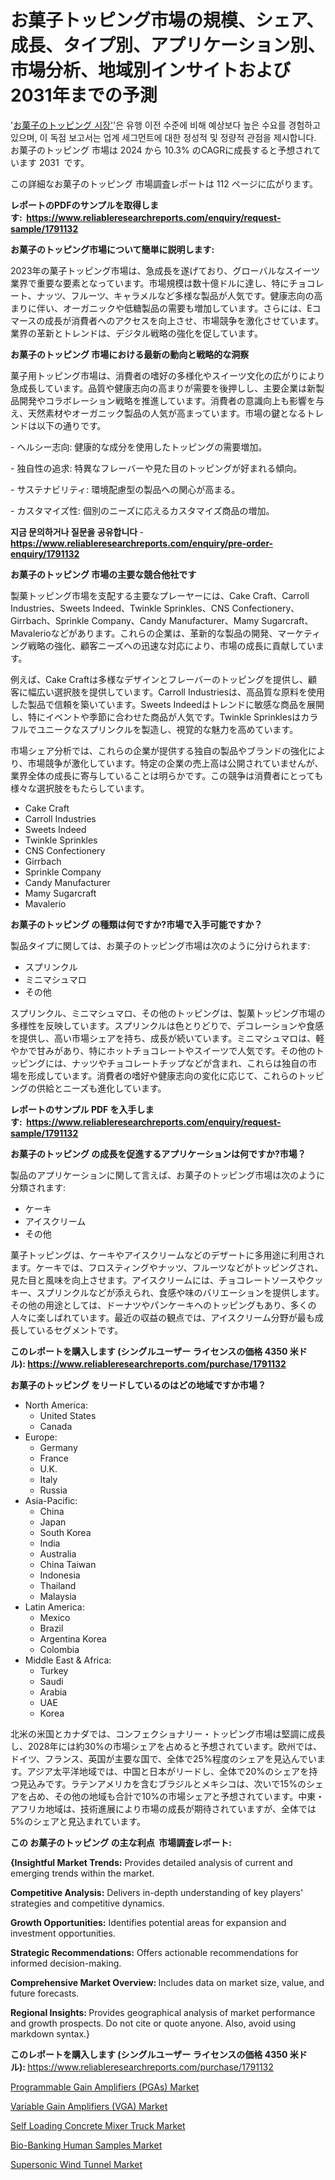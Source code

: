 <p><h1>お菓子トッピング市場の規模、シェア、成長、タイプ別、アプリケーション別、市場分析、地域別インサイトおよび2031年までの予測</h1></p><p>'<a href="https://www.reliableresearchreports.com/confectionery-toppings-r1791132?utm_campaign=107&utm_medium=36&utm_source=Github&utm_content=ia&utm_term=03112024&utm_id=confectionery-toppings">お菓子のトッピング 시장'</a>'은 유행 이전 수준에 비해 예상보다 높은 수요를 경험하고 있으며, 이 독점 보고서는 업계 세그먼트에 대한 정성적 및 정량적 관점을 제시합니다. お菓子のトッピング 市場は 2024 から 10.3% のCAGRに成長すると予想されています 2031&nbsp; です。</p>
<p>この詳細なお菓子のトッピング 市場調査レポートは 112 ページに広がります。</p>
<p><strong>レポートのPDFのサンプルを取得します</strong><strong>:&nbsp;&nbsp;<a href="https://www.reliableresearchreports.com/enquiry/request-sample/1791132?utm_campaign=107&utm_medium=36&utm_source=Github&utm_content=ia&utm_term=03112024&utm_id=confectionery-toppings">https://www.reliableresearchreports.com/enquiry/request-sample/1791132</a></strong></p>
<p><strong>お菓子のトッピング市場について簡単に説明します:</strong></p>
<p><p>2023年の菓子トッピング市場は、急成長を遂げており、グローバルなスイーツ業界で重要な要素となっています。市場規模は数十億ドルに達し、特にチョコレート、ナッツ、フルーツ、キャラメルなど多様な製品が人気です。健康志向の高まりに伴い、オーガニックや低糖製品の需要も増加しています。さらには、Eコマースの成長が消費者へのアクセスを向上させ、市場競争を激化させています。業界の革新とトレンドは、デジタル戦略の強化を促しています。</p></p>
<p><strong>お菓子のトッピング 市場における最新の動向と戦略的な洞察</strong></p>
<p><p>菓子用トッピング市場は、消費者の嗜好の多様化やスイーツ文化の広がりにより急成長しています。品質や健康志向の高まりが需要を後押しし、主要企業は新製品開発やコラボレーション戦略を推進しています。消費者の意識向上も影響を与え、天然素材やオーガニック製品の人気が高まっています。市場の鍵となるトレンドは以下の通りです。</p><p>- ヘルシー志向: 健康的な成分を使用したトッピングの需要増加。</p><p>- 独自性の追求: 特異なフレーバーや見た目のトッピングが好まれる傾向。</p><p>- サステナビリティ: 環境配慮型の製品への関心が高まる。</p><p>- カスタマイズ性: 個別のニーズに応えるカスタマイズ商品の増加。</p></p>
<p><strong>지금 문의하거나 질문을 공유합니다</strong><strong>&nbsp;</strong>-<strong><a href="https://www.reliableresearchreports.com/enquiry/pre-order-enquiry/1791132?utm_campaign=107&utm_medium=36&utm_source=Github&utm_content=ia&utm_term=03112024&utm_id=confectionery-toppings">https://www.reliableresearchreports.com/enquiry/pre-order-enquiry/1791132</a></strong></p>
<p><strong>お菓子のトッピング 市場の主要な競合他社です</strong></p>
<p><p>製菓トッピング市場を支配する主要なプレーヤーには、Cake Craft、Carroll Industries、Sweets Indeed、Twinkle Sprinkles、CNS Confectionery、Girrbach、Sprinkle Company、Candy Manufacturer、Mamy Sugarcraft、Mavalerioなどがあります。これらの企業は、革新的な製品の開発、マーケティング戦略の強化、顧客ニーズへの迅速な対応により、市場の成長に貢献しています。</p><p>例えば、Cake Craftは多様なデザインとフレーバーのトッピングを提供し、顧客に幅広い選択肢を提供しています。Carroll Industriesは、高品質な原料を使用した製品で信頼を築いています。Sweets Indeedはトレンドに敏感な商品を展開し、特にイベントや季節に合わせた商品が人気です。Twinkle Sprinklesはカラフルでユニークなスプリンクルを製造し、視覚的な魅力を高めています。</p><p>市場シェア分析では、これらの企業が提供する独自の製品やブランドの強化により、市場競争が激化しています。特定の企業の売上高は公開されていませんが、業界全体の成長に寄与していることは明らかです。この競争は消費者にとっても様々な選択肢をもたらしています。</p></p>
<p><ul><li>Cake Craft</li><li>Carroll Industries</li><li>Sweets Indeed</li><li>Twinkle Sprinkles</li><li>CNS Confectionery</li><li>Girrbach</li><li>Sprinkle Company</li><li>Candy Manufacturer</li><li>Mamy Sugarcraft</li><li>Mavalerio</li></ul></p>
<p><strong>お菓子のトッピング の種類は何ですか?市場で入手可能ですか？</strong></p>
<p>製品タイプに関しては、お菓子のトッピング市場は次のように分けられます:</p>
<p><ul><li>スプリンクル</li><li>ミニマシュマロ</li><li>その他</li></ul></p>
<p><p>スプリンクル、ミニマシュマロ、その他のトッピングは、製菓トッピング市場の多様性を反映しています。スプリンクルは色とりどりで、デコレーションや食感を提供し、高い市場シェアを持ち、成長が続いています。ミニマシュマロは、軽やかで甘みがあり、特にホットチョコレートやスイーツで人気です。その他のトッピングには、ナッツやチョコレートチップなどが含まれ、これらは独自の市場を形成しています。消費者の嗜好や健康志向の変化に応じて、これらのトッピングの供給とニーズも進化しています。</p></p>
<p><strong>レポートのサンプル PDF を入手します:&nbsp;</strong><strong>&nbsp;<a href="https://www.reliableresearchreports.com/enquiry/request-sample/1791132?utm_campaign=107&utm_medium=36&utm_source=Github&utm_content=ia&utm_term=03112024&utm_id=confectionery-toppings">https://www.reliableresearchreports.com/enquiry/request-sample/1791132</a></strong></p>
<p><strong>お菓子のトッピング の成長を促進するアプリケーションは何ですか?市場？</strong></p>
<p>製品のアプリケーションに関して言えば、お菓子のトッピング市場は次のように分類されます:</p>
<p><ul><li>ケーキ</li><li>アイスクリーム</li><li>その他</li></ul></p>
<p><p>菓子トッピングは、ケーキやアイスクリームなどのデザートに多用途に利用されます。ケーキでは、フロスティングやナッツ、フルーツなどがトッピングされ、見た目と風味を向上させます。アイスクリームには、チョコレートソースやクッキー、スプリンクルなどが添えられ、食感や味のバリエーションを提供します。その他の用途としては、ドーナツやパンケーキへのトッピングもあり、多くの人々に楽しばれています。最近の収益の観点では、アイスクリーム分野が最も成長しているセグメントです。</p></p>
<p><strong>このレポートを購入します (シングルユーザー ライセンスの価格 4350 米ドル):</strong><strong>&nbsp;<a href="https://www.reliableresearchreports.com/purchase/1791132?utm_campaign=107&utm_medium=36&utm_source=Github&utm_content=ia&utm_term=03112024&utm_id=confectionery-toppings">https://www.reliableresearchreports.com/purchase/1791132</a></strong></p>
<p><strong>お菓子のトッピング をリードしているのはどの地域ですか市場？</strong></p>
<p><ul>
    <li>
        North America:
        <ul>
            <li>United States</li>
            <li>Canada</li>
        </ul>
    </li>
    <li>
        Europe:
        <ul>
            <li>Germany</li>
            <li>France</li>
            <li>U.K.</li>
            <li>Italy</li>
            <li>Russia</li>
        </ul>
    </li>
    <li>
        Asia-Pacific:
        <ul>
            <li>China</li>
            <li>Japan</li>
            <li>South Korea</li>
            <li>India</li>
            <li>Australia</li>
            <li>China Taiwan</li>
            <li>Indonesia</li>
            <li>Thailand</li>
            <li>Malaysia</li>
        </ul>
    </li>
    <li>
        Latin America:
        <ul>
            <li>Mexico</li>
            <li>Brazil</li>
            <li>Argentina Korea</li>
            <li>Colombia</li>
        </ul>
    </li>
    <li>
        Middle East & Africa:
        <ul>
            <li>Turkey</li>
            <li>Saudi</li>
            <li>Arabia</li>
            <li>UAE</li>
            <li>Korea</li>
        </ul>
    </li>
    </ul></p>
<p><p>北米の米国とカナダでは、コンフェクショナリー・トッピング市場は堅調に成長し、2028年には約30%の市場シェアを占めると予想されています。欧州では、ドイツ、フランス、英国が主要な国で、全体で25%程度のシェアを見込んでいます。アジア太平洋地域では、中国と日本がリードし、全体で20%のシェアを持つ見込みです。ラテンアメリカを含むブラジルとメキシコは、次いで15%のシェアを占め、その他の地域も合計で10%の市場シェアと予想されています。中東・アフリカ地域は、技術進展により市場の成長が期待されていますが、全体では5%のシェアと見込まれています。</p></p>
<p><strong>この お菓子のトッピング の主な利点&nbsp; 市場調査レポート:</strong></p>
<p><strong>{Insightful Market Trends:</strong> Provides detailed analysis of current and emerging trends within the market.</p>
<p><strong>Competitive Analysis:</strong> Delivers in-depth understanding of key players' strategies and competitive dynamics.</p>
<p><strong>Growth Opportunities:</strong> Identifies potential areas for expansion and investment opportunities.</p>
<p><strong>Strategic Recommendations:</strong> Offers actionable recommendations for informed decision-making.</p>
<p><strong>Comprehensive Market Overview: </strong>Includes data on market size, value, and future forecasts.</p>
<p><strong>Regional Insights: </strong>Provides geographical analysis of market performance and growth prospects. Do not cite or quote anyone. Also, avoid using markdown syntax.}</p>
<p><strong>このレポートを購入します (シングルユーザー ライセンスの価格 4350 米ドル):&nbsp;</strong><a href="https://www.reliableresearchreports.com/purchase/1791132?utm_campaign=107&utm_medium=36&utm_source=Github&utm_content=ia&utm_term=03112024&utm_id=confectionery-toppings">https://www.reliableresearchreports.com/purchase/1791132</a></p>
<p><p><a href="https://www.linkedin.com/pulse/programmable-gain-amplifiers-pgas-market-analysis-report-ikwde?utm_campaign=107&utm_medium=36&utm_source=Github&utm_content=ia&utm_term=03112024&utm_id=confectionery-toppings">Programmable Gain Amplifiers (PGAs) Market</a></p><p><a href="https://www.linkedin.com/pulse/global-variable-gain-amplifiers-vga-nexus-sector-confluences-tea2e?utm_campaign=107&utm_medium=36&utm_source=Github&utm_content=ia&utm_term=03112024&utm_id=confectionery-toppings">Variable Gain Amplifiers (VGA) Market</a></p><p><a href="https://github.com/delorasywf/Market-Research-Report-List-1/blob/main/self-loading-concrete-mixer-truck-market.md?utm_campaign=107&utm_medium=36&utm_source=Github&utm_content=ia&utm_term=03112024&utm_id=confectionery-toppings">Self Loading Concrete Mixer Truck Market</a></p><p><a href="https://issuu.com/reportprime-2/docs/bio-banking-human-samples-market-si_a00454cc9f7589?utm_campaign=107&utm_medium=36&utm_source=Github&utm_content=ia&utm_term=03112024&utm_id=confectionery-toppings">Bio-Banking Human Samples Market</a></p><p><a href="https://github.com/mac1evjen/Market-Research-Report-List-1/blob/main/supersonic-wind-tunnel-market.md?utm_campaign=107&utm_medium=36&utm_source=Github&utm_content=ia&utm_term=03112024&utm_id=confectionery-toppings">Supersonic Wind Tunnel Market</a></p></p>
<p>&nbsp;</p>
